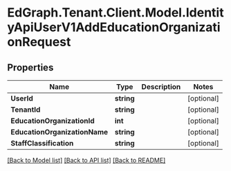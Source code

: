 # EdGraph.Tenant.Client.Model.IdentityApiUserV1AddEducationOrganizationRequest

## Properties

Name | Type | Description | Notes
------------ | ------------- | ------------- | -------------
**UserId** | **string** |  | [optional] 
**TenantId** | **string** |  | [optional] 
**EducationOrganizationId** | **int** |  | [optional] 
**EducationOrganizationName** | **string** |  | [optional] 
**StaffClassification** | **string** |  | [optional] 

[[Back to Model list]](../README.md#documentation-for-models) [[Back to API list]](../README.md#documentation-for-api-endpoints) [[Back to README]](../README.md)

